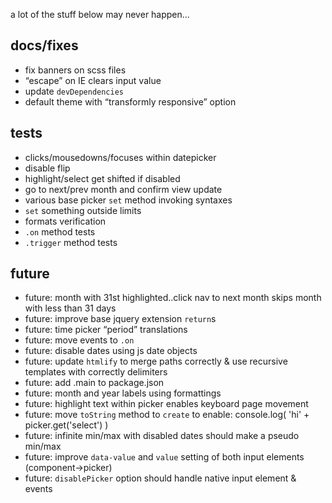 
a lot of the stuff below may never happen...


docs/fixes
----------

- fix banners on scss files
- “escape” on IE clears input value
- update `devDependencies`
- default theme with “transformly responsive” option


tests
-----

- clicks/mousedowns/focuses within datepicker
- disable flip
- highlight/select get shifted if disabled
- go to next/prev month and confirm view update
- various base picker `set` method invoking syntaxes
- `set` something outside limits
- formats verification
- `.on` method tests
- `.trigger` method tests


future
------

- future: month with 31st highlighted..click nav to next month skips month with less than 31 days
- future: improve base jquery extension `return`s
- future: time picker “period” translations
- future: move events to `.on`
- future: disable dates using js date objects
- future: update `htmlify` to merge paths correctly & use recursive templates with correctly delimiters
- future: add .main to package.json
- future: month and year labels using formattings
- future: highlight text within picker enables keyboard page movement
- future: move `toString` method to `create` to enable: console.log( 'hi' + picker.get('select') )
- future: infinite min/max with disabled dates should make a pseudo min/max
- future: improve `data-value` and `value` setting of both input elements (component->picker)
- future: `disablePicker` option should handle native input element & events

